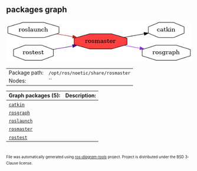 <!--
File was automatically generated using 'ros-diagram-tools' project.
Project is distributed under the BSD 3-Clause license.
-->

## packages graph

[![rosmaster](rosmaster.png "rosmaster")](rosmaster.png)

|     |     |
| --- | --- |
| Package path: | `/opt/ros/noetic/share/rosmaster` |
| Nodes: | `` |


| Graph packages (5): | Description: |
| ------------------- | ------------ |
| [`catkin`](catkin.md) |  |
| [`rosgraph`](rosgraph.md) |  |
| [`roslaunch`](roslaunch.md) |  |
| [`rosmaster`](rosmaster.md) |  |
| [`rostest`](rostest.md) |  |


</br>
<font size="1">
File was automatically generated using <a href="https://github.com/anetczuk/ros-diagram-tools"><i>ros-diagram-tools</i></a> project.
Project is distributed under the BSD 3-Clause license.
</font>

